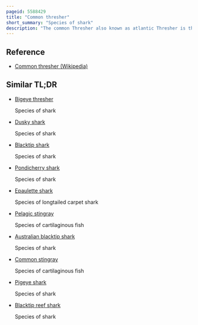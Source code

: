 ```yaml
---
pageid: 5588429
title: "Common thresher"
short_summary: "Species of shark"
description: "The common Thresher also known as atlantic Thresher is the largest Species of Thresher Shark Family alopiidae reaching roughly 6m in Length. About half its Length is composed of the elongated upper Lobe of its Caudal Fin. With a streamlined Body short pointed Snout and modestly sized Eyes the common Thresher resembles the Pelagic Thresher. It can be distinguished from the latter Species by the white of its Belly that extends into a Band over the Bases of its pectoral Fins. The common Thresher is found in tropical and temperate Waters worldwide though it prefers cooler Temperatures. It can be found near Shore and in the open Ocean from the Surface up to a Depth of 550m. It is migratory seasonally and spends Summers at lower Latitudes."
---
```


## Reference

- [Common thresher (Wikipedia)](https://en.wikipedia.org/?curid=5588429)

## Similar TL;DR

- [Bigeye thresher](/tldr/en/bigeye-thresher)

  Species of shark

- [Dusky shark](/tldr/en/dusky-shark)

  Species of shark

- [Blacktip shark](/tldr/en/blacktip-shark)

  Species of shark

- [Pondicherry shark](/tldr/en/pondicherry-shark)

  Species of shark

- [Epaulette shark](/tldr/en/epaulette-shark)

  Species of longtailed carpet shark

- [Pelagic stingray](/tldr/en/pelagic-stingray)

  Species of cartilaginous fish

- [Australian blacktip shark](/tldr/en/australian-blacktip-shark)

  Species of shark

- [Common stingray](/tldr/en/common-stingray)

  Species of cartilaginous fish

- [Pigeye shark](/tldr/en/pigeye-shark)

  Species of shark

- [Blacktip reef shark](/tldr/en/blacktip-reef-shark)

  Species of shark
